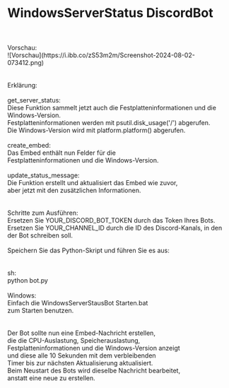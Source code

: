 # WindowsServerStatus DiscordBot
<br>
<br>
Vorschau:<br>
![Vorschau](https://i.ibb.co/zS53m2m/Screenshot-2024-08-02-073412.png)<br>
<br>
<br>
Erklärung:<br>
<br>
get_server_status:<br>
Diese Funktion sammelt jetzt auch die Festplatteninformationen und die Windows-Version.<br>
Festplatteninformationen werden mit psutil.disk_usage('/') abgerufen.<br>
Die Windows-Version wird mit platform.platform() abgerufen.<br>
<br>
create_embed:<br> 
Das Embed enthält nun Felder für die<br> 
Festplatteninformationen und die Windows-Version.<br>
<br>
update_status_message:<br> 
Die Funktion erstellt und aktualisiert das Embed wie zuvor,<br> 
aber jetzt mit den zusätzlichen Informationen.<br>
<br>
<br>
Schritte zum Ausführen:<br>
Ersetzen Sie YOUR_DISCORD_BOT_TOKEN durch das Token Ihres Bots.<br>
Ersetzen Sie YOUR_CHANNEL_ID durch die ID des Discord-Kanals, in den der Bot schreiben soll.<br>
<br>
Speichern Sie das Python-Skript und führen Sie es aus:<br>
<br>
<br>
sh:<br>
python bot.py<br>
<br>
Windows:<br>
Einfach die WindowsServerStausBot Starten.bat<br> 
zum Starten benutzen.<br>
<br>
<br>
Der Bot sollte nun eine Embed-Nachricht erstellen,<br> 
die die CPU-Auslastung, Speicherauslastung, <br>
Festplatteninformationen und die Windows-Version anzeigt <br>
und diese alle 10 Sekunden mit dem verbleibenden <br>
Timer bis zur nächsten Aktualisierung aktualisiert. <br>
Beim Neustart des Bots wird dieselbe Nachricht bearbeitet, <br>
anstatt eine neue zu erstellen.<br>
